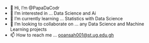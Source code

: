 - 👋 Hi, I’m @PapaDaCodr
- 👀 I’m interested in ... Data Science and Ai
- 🌱 I’m currently learning ... Statistics with Data Science 
- 💞️ I’m looking to collaborate on ... any Data Science and Machine Learning projects 
- 📫 How to reach me ... ooansah001@st.ug.edu.gh 

<!---
PapaDaCodr/PapaDaCodr is a ✨ special ✨ repository because its `README.md` (this file) appears on your GitHub profile.
You can click the Preview link to take a look at your changes.
--->
